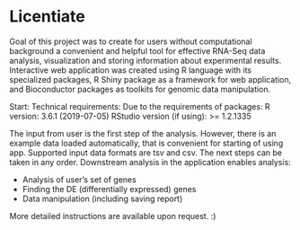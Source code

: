 # Licentiate

Goal of this project was to create for users without computational background a convenient and helpful tool for effective RNA-Seq data analysis, 
visualization and storing information about experimental results. Interactive web application was created using R language with its specialized packages, 
R Shiny package as a framework for web application, and Bioconductor packages as toolkits for genomic data manipulation.

Start:
Technical requirements:
Due to the requirements of packages:
R version: 3.6.1 (2019-07-05)
RStudio version (if using): >= 1.2.1335

The input from user is the first step of the analysis. 
However, there is an example data loaded automatically, that is convenient for starting of using app. Supported input data formats are tsv and csv.
The next steps can be taken in any order.
Downstream analysis in the application enables analysis:
- Analysis of user’s set of genes
- Finding the DE (differentially expressed) genes
- Data manipulation (including saving report)

More detailed instructions are available upon request. :)
